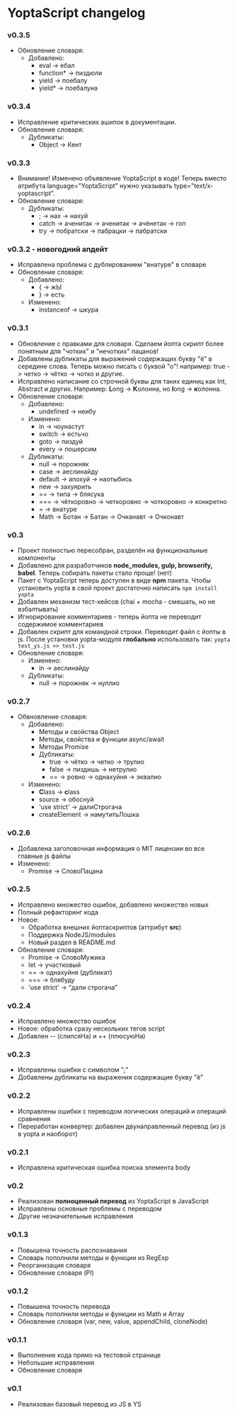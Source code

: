 # YoptaScript changelog

### v0.3.5
* Обновление словаря:
	* Добавлено:
		* eval -> ебал
		* function* -> пиздюли
        * yield -> поебалу
        * yield* -> поебалуна


### v0.3.4
* Исправление критических ашипок в документации.
* Обновление словаря:
	* Дубликаты:
		* Object -> Кент

### v0.3.3
* Внимание! Изменено объявление YoptaScript в коде! Теперь вместо атрибута language="YoptaScript" нужно указывать type="text/x-yoptascript".
* Обновление словаря:
	* Дубликаты:
		* ; -> нах -> нахуй
		* catch -> аченитак -> аченитак -> ачёнетак -> гоп
		* try -> побратски -> пабрацки -> пабратски  

### v0.3.2 - новогодний апдейт
* Исправлена проблема с дублированием "внатуре" в словаре
* Обновление словаря:
	* Добавлено:
		* { -> жЫ
		* } -> есть
	* Изменено:
		* instanceof -> шкура  

### v0.3.1
* Обновление с правками для словаря. Сделаем йопта скрипт более понятным для "чотких" и "нечотких" пацанов!
* Добавлены дубликаты для выражений содержащих букву "ё" в середине слова. Теперь можно писать с буквой "о"! например: true -> четко -> чётко -> чотко и другие.
* Исправлено написание со строчной буквы для таких единиц как Int, Abstract и других. Например: **L**ong -> **К**олонна, но **l**ong -> **к**олонна.
* Обновление словаря:
	* Добавлено:
		* undefined -> неибу
	* Изменено:
		* in -> чоунастут
		* switch -> естьчо
		* goto -> пиздуй
		* every -> пошерсим
	* Дубликаты:
		* null -> порожняк
		* case -> аеслинайду
		* default -> апохуй -> наотыбись
		* new -> захуярить
		* == -> типа -> блясука
		* === -> чёткоровно -> четкоровно -> чоткоровно -> конкретно
		* = -> внатуре
		* Math -> Ботан -> Батан -> Очканавт -> Очконавт


### v0.3
* Проект полностью пересобран, разделён на функциональные компоненты
* Добавлено для разработчиков **node_modules, gulp, browserify, babel**. Теперь собирать пакеты стало проще! (нет)
* Пакет с YoptaScript теперь доступен в виде **npm** пакета. Чтобы установить yopta в свой проект достаточно написать `npm install yopta`
* Добавлен механизм тест-кейсов (chai + mocha - смешать, но не взбалтывать)
* Игнорирование комментариев - теперь йопта не переводит содержимое комментариев
* Добавлен скрипт для командной строки. Переводит файл с йопты в js. После установки yopta-модуля **глобально** использовать так: `yopta test_ys.js >> test.js`
* Обновление словаря:
	* Изменено:
		* in -> аеслинайду
	* Дубликаты:
		* null -> порожняк -> нуллио

### v0.2.7
* Обвновление словаря:
	* Добавлено:
		* Методы и свойства Object
		* Методы, свойства и функции async/await
		* Методы Promise
		* Дубликаты:
			*  true -> чётко -> четко -> трулио
			*  false -> пиздишь -> нетрулио
			*  == -> ровно -> однахуйня -> эквалио
	* Изменено:
		* **C**lass -> **c**lass
		* source -> обоснуй
		* 'use strict' -> далиСтрогача
		* createElement -> намутитьЛошка

### v0.2.6
* Добавлена заголовочная информация о MIT лицензии во все главные js файлы
* Изменено:
	* Promise -> СловоПацана
 

### v0.2.5
* Исправлено множество ошибок, добавлено множество новых
* Полный рефакторинг кода
* Новое: 
	* Обработка внешних йоптаскриптов (аттрибут **src**)
	* Поддержка NodeJS/modules
	* Новый раздел в README.md
* Обновление словаря:
	* Promise -> СловоМужика
	* let -> участковый
	* == -> однахуйня (дубликат)
	* === -> блябуду
	* 'use strict' -> “дали строгача”

### v0.2.4
* Исправлено множество ошибок
* Новое: обработка сразу нескольких тегов script
* Добавлен -- (слилсяНа) и ++ (плюсуюНа)


### v0.2.3
* Исправлены ошибки с символом ";"
* Добавлены дубликаты на выражения содержащие букву "ё"


### v0.2.2
* Исправлены ошибки с переводом логических операций и операций сравнения
* Переработан конвертер: добавлен двунаправленный перевод (из js в yopta и наоборот)

### v0.2.1
* Исправлена критическая ошибка поиска элемента body

### v0.2
* Реализован **полноценный перевод** из YoptaScript в JavaScript
* Исправлены основные проблемы с переводом
* Другие незначительные исправления


### v0.1.3

* Повышена точность распознавания
* Словарь пополнили методы и функции из RegExp
* Реорганизация словаря
* Обновление словаря (PI)


### v0.1.2

* Повышена точность перевода
* Словарь пополнили методы и функции из Math и Array
* Обновление словаря (var, new, value, appendChild, cloneNode)

### v0.1.1

* Выполнение кода прямо на тестовой странице
* Небольшие исправления
* Обновление словаря

### v0.1

* Реализован базовый перевод из JS в YS